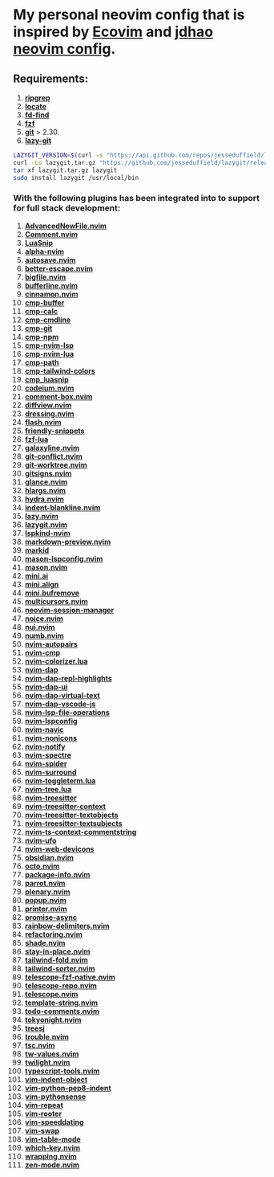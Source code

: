 # My personal neovim config that is inspired by [Ecovim](https://github.com/ecosse3/nvim) and [jdhao neovim config](https://github.com/jdhao/nvim-config).

## Requirements:
1. **[ripgrep]()**
2. **[locate]()**
3. **[fd-find]()**
4. **[fzf]()**
5. **[git]()** > 2.30.
6. **[lazy-git]()**
``` sh
LAZYGIT_VERSION=$(curl -s "https://api.github.com/repos/jesseduffield/lazygit/releases/latest" | grep -Po '"tag_name": "v\K[^"]*')
curl -Lo lazygit.tar.gz "https://github.com/jesseduffield/lazygit/releases/latest/download/lazygit_${LAZYGIT_VERSION}_Linux_x86_64.tar.gz"
tar xf lazygit.tar.gz lazygit
sudo install lazygit /usr/local/bin
```
### With the following plugins has been integrated into to support for full stack development:

1. **[AdvancedNewFile.nvim]()**
2. **[Comment.nvim]()**
3. **[LuaSnip]()**
4. **[alpha-nvim]()**
5. **[autosave.nvim]()**
6. **[better-escape.nvim]()**
7. **[bigfile.nvim]()**
8. **[bufferline.nvim]()**
9. **[cinnamon.nvim]()**
10. **[cmp-buffer]()**
11. **[cmp-calc]()**
12. **[cmp-cmdline]()**
13. **[cmp-git]()**
14. **[cmp-npm]()**
15. **[cmp-nvim-lsp]()**
16. **[cmp-nvim-lua]()**
17. **[cmp-path]()**
18. **[cmp-tailwind-colors]()**
19. **[cmp_luasnip]()**
20. **[codeium.nvim]()**
21. **[comment-box.nvim]()**
22. **[diffview.nvim]()**
23. **[dressing.nvim]()**
24. **[flash.nvim]()**
25. **[friendly-snippets]()**
26. **[fzf-lua]()**
27. **[galaxyline.nvim]()**
28. **[git-conflict.nvim]()**
29. **[git-worktree.nvim]()**
30. **[gitsigns.nvim]()**
31. **[glance.nvim]()**
32. **[hlargs.nvim]()**
33. **[hydra.nvim]()**
34. **[indent-blankline.nvim]()**
35. **[lazy.nvim]()**
36. **[lazygit.nvim]()**
37. **[lspkind-nvim]()**
38. **[markdown-preview.nvim]()**
39. **[markid]()**
40. **[mason-lspconfig.nvim]()**
41. **[mason.nvim]()**
42. **[mini.ai]()**
43. **[mini.align]()**
44. **[mini.bufremove]()**
45. **[multicursors.nvim]()**
46. **[neovim-session-manager]()**
47. **[noice.nvim]()**
48. **[nui.nvim]()**
49. **[numb.nvim]()**
50. **[nvim-autopairs]()**
51. **[nvim-cmp]()**
52. **[nvim-colorizer.lua]()**
53. **[nvim-dap]()**
54. **[nvim-dap-repl-highlights]()**
55. **[nvim-dap-ui]()**
56. **[nvim-dap-virtual-text]()**
57. **[nvim-dap-vscode-js]()**
58. **[nvim-lsp-file-operations]()**
59. **[nvim-lspconfig]()**
60. **[nvim-navic]()**
61. **[nvim-nonicons]()**
62. **[nvim-notify]()**
63. **[nvim-spectre]()**
64. **[nvim-spider]()**
65. **[nvim-surround]()**
66. **[nvim-toggleterm.lua]()**
67. **[nvim-tree.lua]()**
68. **[nvim-treesitter]()**
69. **[nvim-treesitter-context]()**
70. **[nvim-treesitter-textobjects]()**
71. **[nvim-treesitter-textsubjects]()**
72. **[nvim-ts-context-commentstring]()**
73. **[nvim-ufo]()**
74. **[nvim-web-devicons]()**
75. **[obsidian.nvim]()**
76. **[octo.nvim]()**
77. **[package-info.nvim]()**
78. **[parrot.nvim]()**
79. **[plenary.nvim]()**
80. **[popup.nvim]()**
81. **[printer.nvim]()**
82. **[promise-async]()**
83. **[rainbow-delimiters.nvim]()**
84. **[refactoring.nvim]()**
85. **[shade.nvim]()**
86. **[stay-in-place.nvim]()**
87. **[tailwind-fold.nvim]()**
88. **[tailwind-sorter.nvim]()**
89. **[telescope-fzf-native.nvim]()**
90. **[telescope-repo.nvim]()**
91. **[telescope.nvim]()**
92. **[template-string.nvim]()**
93. **[todo-comments.nvim]()**
94. **[tokyonight.nvim]()**
95. **[treesj]()**
96. **[trouble.nvim]()**
97. **[tsc.nvim]()**
98. **[tw-values.nvim]()**
99. **[twilight.nvim]()**
100. **[typescript-tools.nvim]()**
101. **[vim-indent-object]()**
102. **[vim-python-pep8-indent]()**
103. **[vim-pythonsense]()**
104. **[vim-repeat]()**
105. **[vim-rooter]()**
106. **[vim-speeddating]()**
107. **[vim-swap]()**
108. **[vim-table-mode]()**
109. **[which-key.nvim]()**
110. **[wrapping.nvim]()**
111. **[zen-mode.nvim]()**
